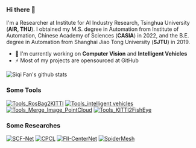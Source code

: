 ### **Hi there 👋**
I'm a Researcher at Institute for AI Industry Research, Tsinghua University (**AIR, THU**). 
I obtained my M.S. degree in Automation from Institute of Automation, Chinese Academy of Sciences (**CASIA**) in 2022, 
and the B.E. degree in Automation from Shanghai Jiao Tong University (**SJTU**) in 2019.

- 🔭 I'm currently working on **Computer Vision** and **Intelligent Vehicles**
- ⚡ Most of my projects are opensourced at GitHub
<!-- - :book: Check my publications via [google scholar](https://scholar.google.com/citations?user=Ahy5smMAAAAJ&hl=en&oi=ao) -->

![Siqi Fan's github stats](https://github-readme-stats-git-masterrstaa-rickstaa.vercel.app/api?username=leofansq&hide=prs,contribs&include_all_commits=true&show_icons=true&theme=react)

### **Some Tools**
[![Tools_RosBag2KITTI](https://github-readme-stats-git-masterrstaa-rickstaa.vercel.app/api/pin/?username=leofansq&repo=Tools_RosBag2KITTI&theme=react)](https://github.com/leofansq/Tools_RosBag2KITTI)
[![Tools_intelligent vehicles](https://github-readme-stats-git-masterrstaa-rickstaa.vercel.app/api/pin/?username=leofansq&repo=Repository_Intelligent_Vehicle&theme=react)](https://github.com/leofansq/Repository_Intelligent_Vehicle)
[![Tools_Merge_Image_PointCloud](https://github-readme-stats-git-masterrstaa-rickstaa.vercel.app/api/pin/?username=leofansq&repo=Tools_Merge_Image_PointCloud&theme=react)](https://github.com/leofansq/Tools_Merge_Image_PointCloud)
[![Tools_KITTI2FishEye](https://github-readme-stats-git-masterrstaa-rickstaa.vercel.app/api/pin/?username=leofansq&repo=Tools_KITTI2FishEye&theme=react)](https://github.com/leofansq/Tools_KITTI2FishEye)

### **Some Researches**
[![SCF-Net](https://github-readme-stats-git-masterrstaa-rickstaa.vercel.app/api/pin/?username=leofansq&repo=SCF-Net&theme=react)](https://github.com/leofansq/SCF-Net)
[![CPCL](https://github-readme-stats-git-masterrstaa-rickstaa.vercel.app/api/pin/?username=leofansq&repo=CPCL&theme=react)](https://github.com/leofansq/CPCL)
[![FII-CenterNet](https://github-readme-stats-git-masterrstaa-rickstaa.vercel.app/api/pin/?username=leofansq&repo=FII-CenterNet&theme=react)](https://github.com/leofansq/FII-CenterNet)
[![SpiderMesh](https://github-readme-stats-git-masterrstaa-rickstaa.vercel.app/api/pin/?username=leofansq&repo=SpiderMesh&theme=react)](https://github.com/leofansq/SpiderMesh)

<!-- ![Top Langs](https://github-readme-stats.vercel.app/api/top-langs/?username=leofansq&layout=compact&hide=jupyterNotebook&theme=react) -->

<!--
Here are some ideas to get you started:

- 🔭 I’m currently working on ...
- 🌱 I’m currently learning ...
- 👯 I’m looking to collaborate on ...
- 🤔 I’m looking for help with ...
- 💬 Ask me about ...
- 📫 How to reach me: ...
- 😄 Pronouns: ...
- ⚡ Fun fact: ...
-->
